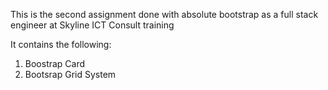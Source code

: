 This is the second assignment done with absolute bootstrap as a full stack engineer at Skyline ICT Consult training

It contains the following:
1. Boostrap Card
2. Bootsrap Grid System
